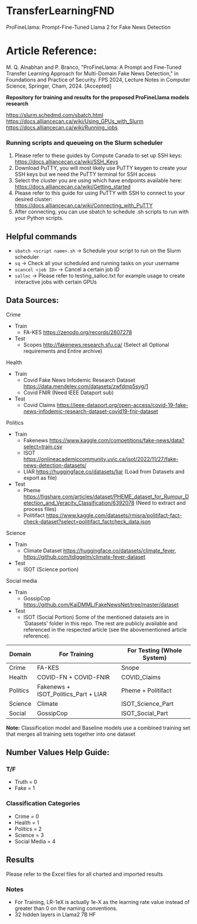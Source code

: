 # TransferLearningFND
ProFineLlama: Prompt-Fine-Tuned Llama 2 for Fake News Detection

# Article Reference: 
M. Q. Alnabhan and P. Branco, "ProFineLlama: A Prompt and Fine-Tuned Transfer Learning Approach for Multi-Domain Fake News Detection," in Foundations and Practice of Security. FPS 2024, Lecture Notes in Computer Science, Springer, Cham, 2024. [Accepted]


**Repository for training and results for the proposed ProFineLlama models research**

https://slurm.schedmd.com/sbatch.html
https://docs.alliancecan.ca/wiki/Using_GPUs_with_Slurm
https://docs.alliancecan.ca/wiki/Running_jobs


### Running scripts and queueing on the Slurm scheduler
1. Please refer to these guides by Compute Canada to set up SSH keys: https://docs.alliancecan.ca/wiki/SSH_Keys
2. Download PuTTY, you will most likely use PuTTY keygen to create your SSH keys but we need the PuTTY terminal for SSH access
3. Select the cluster you are using which have endpoints available here: https://docs.alliancecan.ca/wiki/Getting_started 
4. Please refer to this guide for using PuTTY with SSH to connect to your desired cluster: https://docs.alliancecan.ca/wiki/Connecting_with_PuTTY
5. After connecting, you can use sbatch to schedule .sh scripts to run with your Python scripts. 

## Helpful commands
- ``` sbatch <script name>.sh ``` -> Schedule your script to run on the Slurm scheduler
- ``` sq ``` -> Check all your scheduled and running tasks on your username
- ``` scancel <job ID> ``` -> Cancel a certain job ID
- ``` salloc ``` -> Please refer to testing_salloc.txt for example usage to create interactive jobs with certain GPUs

## Data Sources:

Crime
- Train
    -  FA-KES https://zenodo.org/records/2607278
- Test
    - Scopes http://fakenews.research.sfu.ca/ (Select all Optional requirements and Entire archive)

Health
- Train
    - Covid Fake News Infodemic Research Dataset https://data.mendeley.com/datasets/zwfdmp5syg/1
    - Covid FNIR (Need IEEE Dataport sub)
- Test
    - Covid Claims https://ieee-dataport.org/open-access/covid-19-fake-news-infodemic-research-dataset-covid19-fnir-dataset

Politics
- Train
    - Fakenews https://www.kaggle.com/competitions/fake-news/data?select=train.csv 
    - ISOT https://onlineacademiccommunity.uvic.ca/isot/2022/11/27/fake-news-detection-datasets/
    - LIAR https://huggingface.co/datasets/liar (Load from Datasets and export as file)
- Test
    - Pheme https://figshare.com/articles/dataset/PHEME_dataset_for_Rumour_Detection_and_Veracity_Classification/6392078 (Need to extract and process files)
    - Politifact https://www.kaggle.com/datasets/rmisra/politifact-fact-check-dataset?select=politifact_factcheck_data.json

Science
- Train
    - Climate Dataset https://huggingface.co/datasets/climate_fever, https://github.com/tdiggelm/climate-fever-dataset
- Test  
    - ISOT (Science portion)

Social media
- Train
    - GossipCop https://github.com/KaiDMML/FakeNewsNet/tree/master/dataset
- Test
    - ISOT (Social Portion)
Some of the mentioned datasets are in 'Datasets' folder in this repo. The rest are publicly available and referenced in the respected article (see the abovementioned article reference).

| Domain   | For Training                              | For Testing (Whole System) |
|----------|-------------------------------------------|----------------------------|
| Crime    | FA-KES                                    | Snope                      |
| Health   | COVID-FN + COVID-FNIR                     | COVID_Claims               |
| Politics | Fakenews + ISOT_Politics_Part + LIAR      | Pheme + Politifact         |
| Science  | Climate                                   | ISOT_Science_Part          |
| Social   | GossipCop                                 | ISOT_Social_Part           |

**Note:** Classification model and Baseline models use a combined training set that merges all training sets together into one dataset 

## Number Values Help Guide:
### T/F
- Truth = 0
- Fake = 1

### Classification Categories
- Crime = 0
- Health = 1
- Politics = 2
- Science = 3
- Social Media = 4

## Results
Please refer to the Excel files for all charted and imported results 

### Notes
- For Training, LR-1eX is actually 1e-X as the learning rate value instead of greater than 0 on the naming conventions. 
- 32 hidden layers in Llama2 7B HF
